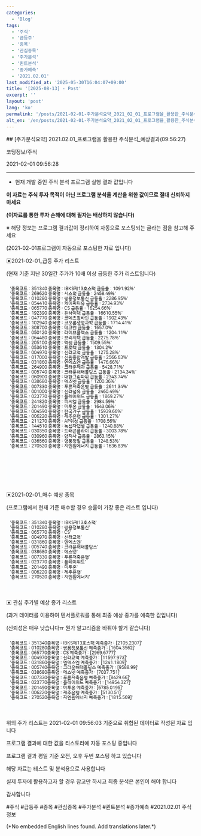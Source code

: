 ```yaml
---
categories:
  - 'Blog'
tags:
  - '주식'
  - '급등주'
  - '종목'
  - '관심종목'
  - '주가분석'
  - '퀸트분석'
  - '종가예측'
  - '2021.02.01'
last_modified_at: '2025-05-30T16:04:07+09:00'
title: '[2025-08-13] - Post'
excerpt: ''
layout: 'post'
lang: 'ko'
permalink: '/posts/2021-02-01-주가분석요약_2021_02_01_프로그램을_활용한_주식분석_예상결과_09_56_27/'
alt_en: '/en/posts/2021-02-01-주가분석요약_2021_02_01_프로그램을_활용한_주식분석_예상결과_09_56_27/'
---
```


<div class="lang-panel lang-ko" lang="ko">
## [주가분석요약] 2021.02.01_프로그램을 활용한 주식분석_예상결과(09:56:27)

코딩정보/주식

2021-02-01 09:56:28

* * *

* 현재 개발 중인 주식 분석 프로그램 실행 결과 값입니다

**이 자료는 주식 투자 목적이 아닌 프로그램 분석율 계산을 위한 값이므로 절대 신뢰하지 마세요**

**(이자료를 통한 투자 손해에 대해 필자는 배상하지 않습니다)**

※ 해당 정보는 프로그램 결과값이 정리하여 자동으로 포스팅되는 글라는 점을 참고해 주세요

(2021-02-01프로그램이 자동으로 포스팅한 자료 입니다)

▣2021-02-01_급등 주가 리스트

(현재 기준 지난 30일간 주가가 10배 이상 급등한 주가 리스트입니다)

![](/assets/images/주가분석요약_2021_02_01_프로그램을_활용한_주식분석_예상결과_09_56_27/skyloket_list.png)

▣2021-02-01_매수 예상 종목

(프로그램에서 현재 기준 매수할 경우 승률이 가장 좋은 리스트 입니다)

![](/assets/images/주가분석요약_2021_02_01_프로그램을_활용한_주식분석_예상결과_09_56_27/buy_list.png)

▣ 관심 주가별 예상 종가 리스트

(과거 데이터를 이용하여 텐서플로워를 통해 최종 예상 종가를 예측한 값입니다)

(신뢰성은 매우 낮습니다ㅠ 뭔가 알고리즘을 바꿔야 할거 같습니다)

![](/assets/images/주가분석요약_2021_02_01_프로그램을_활용한_주식분석_예상결과_09_56_27/stockclose_list.png)

위의 주가 리스트는 2021-02-01 09:56:03 기준으로 취합된 데이터로 작성된 자료 입니다

프로그램 결과에 대한 값을 티스토리에 자동 포스팅 중입니다

프로그램 결과 평일 기준 오전, 오후 두번 포스팅 하고 있습니다

해당 자료는 테스트 및 분석용으로 사용합니다

실제 투자에 활용하고자 할 경우 참고만 하시고 최종 분석은 본인이 해야 합니다

감사합니다

  

#주식 #급등주 #종목 #관심종목 #주가분석 #퀸트분석 #종가예측 #2021.02.01 주식정보


</div>
<div class="lang-panel lang-en" lang="en">
(*No embedded English lines found. Add translations later.*)

</div>
